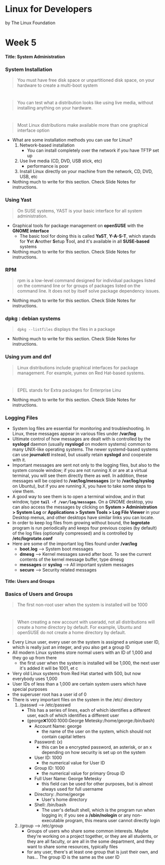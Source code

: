 Linux for Developers
=====================

by The Linux Foundation

# Week 5

#### Title: System Administration

### System Installation

> You must have free disk space or unpartitioned disk space, on your hardware to create a multi-boot system
#
> You can test what a distribution looks like using live media, without installing anything on your hardware.
#
> Most Linux distributions make available more than one graphical interface option

* What are some installation methods you can use for Linux?
	1. Network-based installation
		* You can install completely over the network if you have TFTP set up
	1. Use live media (CD, DVD, USB stick, etc)
		* performance is poor
	1. Install Linux directly on your machine from the network, CD, DVD, USB, etc
* Nothing much to write for this section. Check Slide Notes for instructions.

### Using Yast

> On SUSE systems, YAST is your basic interface for all system administration. 

* Graphical tools for package management on **openSUSE** with the **GNOME interface**
	* The basic tool for doing this is called **YaST**, **Y-A-S-T**, which stands for **Y**et **A**nother **S**etup **T**ool, and it's available in all **SUSE-based** systems
* Nothing much to write for this section. Check Slide Notes for instructions.

### RPM

> rpm is a low-level command designed for individual packages listed on the command line or for groups of packages listed on the command line. It does not by itself solve package dependency issues.

* Nothing much to write for this section. Check Slide Notes for instructions.

### dpkg : debian systems

> `dpkg --listfiles` displays the files in a package

* Nothing much to write for this section. Check Slide Notes for instructions.

### Using yum and dnf

> Linux distributions include graphical interfaces for package management. For example, yumex on Red Hat-based systems.
#
> EPEL stands for Extra packages for Enterprise Linu

* Nothing much to write for this section. Check Slide Notes for instructions.

### Logging Files

* System log files are essential for monitoring and troubleshooting. In Linux, these messages appear in various files under **/var/log**
* Ultimate control of how messages are dealt with is controlled by the **syslogd** daemon (usually **rsyslogd** on modern systems) common to many UNIX-like operating systems. The newer systemd-based systems can use **journalctl** instead, but usually retain **syslogd** and cooperate with it.
* Important messages are sent not only to the logging files, but also to the system console window; if you are not running X or are at a virtual terminal, you will see them directly there as well. In addition, these messages will be copied to **/var/log/messages** (or to **/var/log/syslog** on Ubuntu), but if you are running X, you have to take some steps to view them.
* A good way to see them is to open a terminal window, and in that window, type **`tail -f /var/log/messages`**. On a GNOME desktop, you can also access the messages by clicking on **System > Administration > System Log** or **Applications > System Tools > Log File Viewer** in your Desktop menus, and other desktops have similar links you can locate.
* In order to keep log files from growing without bound, the **logrotate** program is run periodically and keeps four previous copies (by default) of the log files (optionally compressed) and is controlled by **/etc/logrotate.conf**
* Here are some of the important log files found under **/var/log**
	* **boot.log** --> System boot messages
	* **dmesg** --> Kernel messages saved after boot. To see the current contents of the kernel message buffer, type dmesg
	* **messages** or **syslog** --> All important system messages
	* **secure** --> Security related messages


#### Title: Users and Groups

### Basics of Users and Groups

> The first non-root user when the system is installed will be 1000
#
> When creating a new account with useradd, not all distributions will create a home directory by default. For example, Ubuntu and openSUSE do not create a home directory by default.

* Every Linux user, every user on the system is assigned a unique user ID, which is really just an integer, and you also get a group ID
* All modern Linux systems store normal users with an ID of 1,000 and they go up from there
	* the first user when the system is installed will be 1,000, the next user it's added it will be 1001, et c
* Very old Linux systems from Red Hat started with 500, but now everybody uses 1,000
* User IDs of less than a 1,000 are certain system users which have special purposes
* the superuser root has a user id of 0
* There is very important files on the system in the /etc/ directory
	1. /passwd --> /etc/passwd
		* This has a series of lines, each of which identifies a different user, each of which identifies a different user
		* (george:x:1000:1000:George Metesky:/home/george:/bin/bash)
			* Account Name: george
				* the name of the user on the system, which should not contain capital letters
			* Password: (x)
				* this can be a encrypted password, an asterisk, or an x depending on how security is set up on the system
			* User ID: 1000
				* the numerical value for User ID
			* Group ID: 1000
				* the numerical value for primary Group ID
			* Full User Name: George Metesky
				* this field can be used for other purposes, but is almost always used for full username
			* Directory: /home/george
				* User's home directory
			* Shell: /bin/bash
				* The user's default shell, which is the program run when logging in; if you see a **/sbin/nologin** or any non-executable program, this means user cannot directly login
	1. /group --> /etc/group
		* Groups of users who share some common interests. Maybe they're working on a project together, or they are all students, or they are all faculty, or are all in the some department, and they want to share some resources, typically files
		* for any user, there's at least one group that is just their own, and has... The group ID is the same as the user ID

